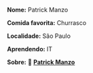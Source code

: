 
**Nome:** Patrick Manzo

**Comida favorita:** Churrasco

**Localidade:** São Paulo

**Aprendendo:** IT

**Sobre:**    :link: [**Patrick Manzo**](https://www.linkedin.com/in/patrickmanzo/)
